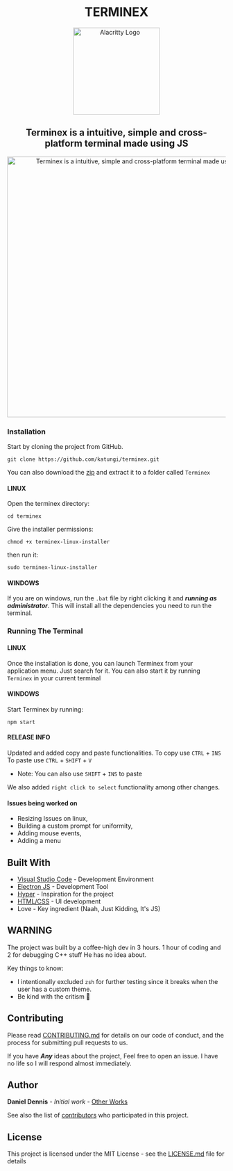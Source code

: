 <h1 align="center">TERMINEX</h1>
<p align="center">
    <img width="200" alt="Alacritty Logo" src="icons/terminex-dark-square.png">
</p>

<h2 align="center">Terminex is a intuitive, simple and cross-platform terminal made using JS</h2>

<p align="center">
  <img width="600"
       alt="Terminex is a intuitive, simple and cross-platform terminal made using JS"
       src="images/terminex.png">
</p>

### Installation

Start by cloning the project from GitHub.

```terminal
git clone https://github.com/katungi/terminex.git
```

You can also download the [zip](https://github.com/katungi/terminex/archive/main.zip) and extract it to a folder called `Terminex`

#### LINUX

Open the terminex directory:

```terminal
cd terminex
```

Give the installer permissions:

```terminal
chmod +x terminex-linux-installer
```

then run it:

```terminal
sudo terminex-linux-installer
```

#### WINDOWS

If you are on windows, run the `.bat` file by right clicking it and **_running as administrator_**.
This will install all the dependencies you need to run the terminal.

### Running The Terminal

#### LINUX

Once the installation is done, you can launch Terminex from your application menu. Just search for it. You can also start it by running `Terminex` in your current terminal

#### WINDOWS

Start Terminex by running:

```terminal
npm start

```

#### RELEASE INFO

Updated and added copy and paste functionalities.
To copy use `CTRL` + `INS`
To paste use `CTRL` + `SHIFT` + `V`

- Note: You can also use `SHIFT` + `INS` to paste

We also added `right click to select` functionality among other changes.

#### Issues being worked on

- Resizing Issues on linux,
- Building a custom prompt for uniformity,
- Adding mouse events,
- Adding a menu

## Built With

- [Visual Studio Code](https://visualstudio.microsoft.com/downloads/) - Development Environment
- [Electron JS](https://www.electronjs.org/) - Development Tool
- [Hyper](https://hyper.is/) - Inspiration for the project
- [HTML/CSS](https://developer.mozilla.org/en-US/docs/Web/HTML) - UI development
- Love - Key ingredient (Naah, Just Kidding, It's JS)

## WARNING

The project was built by a coffee-high dev in 3 hours. 1 hour of coding and 2 for debugging C++ stuff He has no idea about.

Key things to know:

- I intentionally excluded `zsh` for further testing since it breaks when the user has a custom theme.
- Be kind with the critism 🥺

## Contributing

Please read [CONTRIBUTING.md](https://gist.github.com/PurpleBooth/b24679402957c63ec426) for details on our code of conduct, and the process for submitting pull requests to us.

If you have **_Any_** ideas about the project, Feel free to open an issue. I have no life so I will respond almost immediately.

## Author

**Daniel Dennis** - _Initial work_ - [Other Works](https://github.com/katungi/)

See also the list of [contributors](https://github.com/your/project/contributors) who participated in this project.

## License

This project is licensed under the MIT License - see the [LICENSE.md](LICENSE.md) file for details
